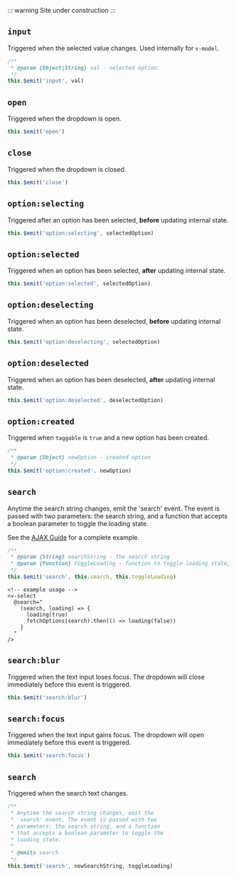 ::: warning
Site under construction
:::

## `input`

Triggered when the selected value changes. Used internally for `v-model`.

```js
/**
 * @param {Object|String} val - selected option.
 */
this.$emit('input', val)
```

## `open`

Triggered when the dropdown is open.

```js
this.$emit('open')
```

## `close`

Triggered when the dropdown is closed.

```js
this.$emit('close')
```

## `option:selecting` <Badge text="v3.11.0+" />

Triggered after an option has been selected, <strong>before</strong> updating
internal state.

```js
this.$emit('option:selecting', selectedOption)
```

## `option:selected` <Badge text="v3.11.0+" />

Triggered when an option has been selected, <strong>after</strong> updating
internal state.

```js
this.$emit('option:selected', selectedOption)
```

## `option:deselecting` <Badge text="v3.11.0+" />

Triggered when an option has been deselected, <strong>before</strong> updating
internal state.

```js
this.$emit('option:deselecting', selectedOption)
```

## `option:deselected` <Badge text="v3.11.0+" />

Triggered when an option has been deselected, <strong>after</strong> updating
internal state.

```js
this.$emit('option:deselected', deselectedOption)
```

## `option:created`

Triggered when `taggable` is `true` and a new option has been created.

```js
/**
 * @param {Object} newOption - created option
 */
this.$emit('option:created', newOption)
```

## `search`

Anytime the search string changes, emit the 'search' event. The event is passed
with two parameters: the search string, and a function that accepts a boolean
parameter to toggle the loading state.

See the [AJAX Guide](/guide/ajax.html#loading-options-with-ajax) for a complete
example.

```js
/**
 * @param {String} searchString - the search string
 * @param {Function} toggleLoading - function to toggle loading state, accepts true or false boolean
 */
this.$emit('search', this.search, this.toggleLoading)
```

```vue
<!-- example usage -->
<v-select
  @search="
    (search, loading) => {
      loading(true)
      fetchOptions(search).then(() => loading(false))
    }
  "
/>
```

## `search:blur`

Triggered when the text input loses focus. The dropdown will close immediately
before this event is triggered.

```js
this.$emit('search:blur')
```

## `search:focus`

Triggered when the text input gains focus. The dropdown will open immediately
before this event is triggered.

```js
this.$emit('search:focus')
```

## `search`

Triggered when the search text changes.

```js
/**
 * Anytime the search string changes, emit the
 * 'search' event. The event is passed with two
 * parameters: the search string, and a function
 * that accepts a boolean parameter to toggle the
 * loading state.
 *
 * @emits search
 */
this.$emit('search', newSearchString, toggleLoading)
```
